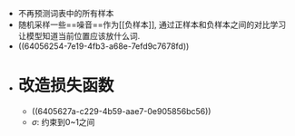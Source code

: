 - 不再预测词表中的所有样本
- 随机采样一些==噪音==作为[[负样本]], 通过正样本和负样本之间的对比学习让模型知道当前位置应该放什么词.
- ((64056254-7e19-4fb3-a68e-7efd9c7678fd))
- # 改造损失函数
	- ((6405627a-c229-4b59-aae7-0e905856bc56))
	- $\sigma$: 约束到0~1之间